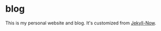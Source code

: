 # blog

This is my personal website and blog. It's customized from [Jekyll-Now](https://github.com/barryclark/jekyll-now).
